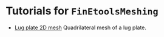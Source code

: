 # Tutorials for `FinEtoolsMeshing`

- [Lug plate 2D mesh](lug-plate-tutorial.md) Quadrilateral mesh of a lug plate.
